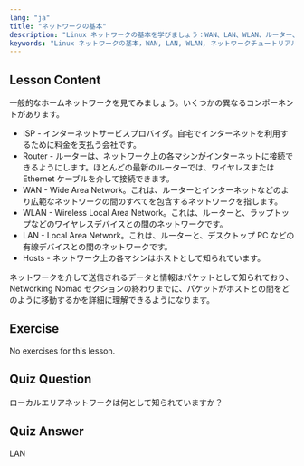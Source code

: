 ```yaml
---
lang: "ja"
title: "ネットワークの基本"
description: "Linux ネットワークの基本を学びましょう：WAN、LAN、WLAN、ルーター、ホストを理解します。この初心者向けガイドでネットワーキングの旅を始めましょう！"
keywords: "Linux ネットワークの基本，WAN, LAN, WLAN, ネットワークチュートリアル，初心者向け Linux, ネットワーキングガイド，Linux の概念"
---
```


## Lesson Content

一般的なホームネットワークを見てみましょう。いくつかの異なるコンポーネントがあります。

- ISP - インターネットサービスプロバイダ。自宅でインターネットを利用するために料金を支払う会社です。
- Router - ルーターは、ネットワーク上の各マシンがインターネットに接続できるようにします。ほとんどの最新のルーターでは、ワイヤレスまたは Ethernet ケーブルを介して接続できます。
- WAN - Wide Area Network。これは、ルーターとインターネットなどのより広範なネットワークの間のすべてを包含するネットワークを指します。
- WLAN - Wireless Local Area Network。これは、ルーターと、ラップトップなどのワイヤレスデバイスとの間のネットワークです。
- LAN - Local Area Network。これは、ルーターと、デスクトップ PC などの有線デバイスとの間のネットワークです。
- Hosts - ネットワーク上の各マシンはホストとして知られています。

ネットワークを介して送信されるデータと情報はパケットとして知られており、Networking Nomad セクションの終わりまでに、パケットがホストとの間をどのように移動するかを詳細に理解できるようになります。

## Exercise

No exercises for this lesson.

## Quiz Question

ローカルエリアネットワークは何として知られていますか？

## Quiz Answer

LAN
